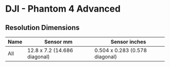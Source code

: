 # DJI - Phantom 4 Advanced

## Resolution Dimensions

| Name   | Sensor mm                    | Sensor inches                  |
|--------|------------------------------|--------------------------------|
| All    | 12.8 x 7.2 (14.686 diagonal) | 0.504 x 0.283 (0.578 diagonal) |
